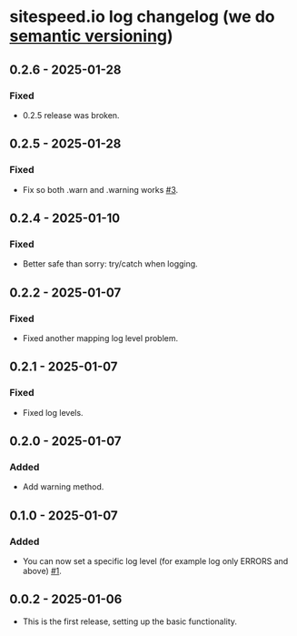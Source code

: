 # sitespeed.io log changelog (we do [semantic versioning](https://semver.org))

## 0.2.6 - 2025-01-28
### Fixed
* 0.2.5 release was broken.

## 0.2.5 - 2025-01-28
### Fixed
* Fix so both .warn and .warning works [#3](https://github.com/sitespeedio/log/pull/3).

## 0.2.4 - 2025-01-10
### Fixed
* Better safe than sorry: try/catch when logging.

## 0.2.2 - 2025-01-07
### Fixed
* Fixed another mapping log level problem.

## 0.2.1 - 2025-01-07
### Fixed
* Fixed log levels.

## 0.2.0 - 2025-01-07
### Added
* Add warning method.

## 0.1.0 - 2025-01-07
### Added
* You can now set a specific log level (for example log only ERRORS and above) [#1](https://github.com/sitespeedio/log/pull/1).

## 0.0.2 - 2025-01-06
* This is the first release, setting up the basic functionality.